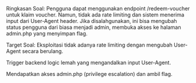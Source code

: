 Ringkasan Soal:
Pengguna dapat menggunakan endpoint /redeem-voucher untuk klaim voucher. Namun, tidak ada rate limiting dan sistem menerima input dari User-Agent header. Jika disalahgunakan, ini bisa mengubah status pengguna dari biasa menjadi admin, membuka akses ke halaman admin.php yang menyimpan flag.

Target Soal:
Eksploitasi tidak adanya rate limiting dengan mengubah User-Agent secara berulang.

Trigger backend logic lemah yang mengandalkan input User-Agent.

Mendapatkan akses admin.php (privilege escalation) dan ambil flag.
